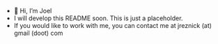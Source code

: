 - 👋 Hi, I’m Joel
- I will develop this README soon. This is just a placeholder.
- If you would like to work with me, you can contact me at jreznick (at) gmail (doot) com

<!---
joelrez/joelrez is a ✨ special ✨ repository because its `README.md` (this file) appears on your GitHub profile.
You can click the Preview link to take a look at your changes.
--->
